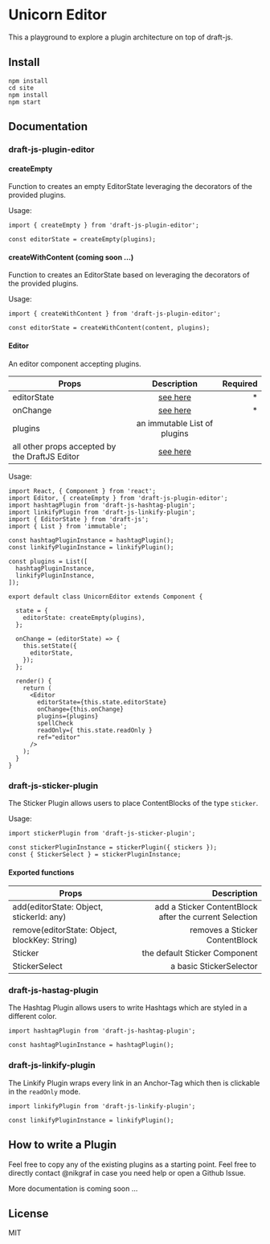 # Unicorn Editor

This a playground to explore a plugin architecture on top of draft-js.

## Install

```
npm install
cd site
npm install
npm start
```

## Documentation

### draft-js-plugin-editor

#### createEmpty

Function to creates an empty EditorState leveraging the decorators of the provided plugins.

Usage:
```
import { createEmpty } from 'draft-js-plugin-editor';

const editorState = createEmpty(plugins);
```

#### createWithContent (coming soon …)

Function to creates an EditorState based on leveraging the decorators of the provided plugins.

Usage:
```
import { createWithContent } from 'draft-js-plugin-editor';

const editorState = createWithContent(content, plugins);
```

#### Editor

An editor component accepting plugins.

| Props                                          | Description  | Required
| -----------------------------------------------|:------------:| -------:|
| editorState                                    | [see here](https://facebook.github.io/draft-js/docs/api-reference-editor-state.html#content)| * |
| onChange                                       | [see here](https://facebook.github.io/draft-js/docs/api-reference-editor.html#onchange)| * |
| plugins                                        | an immutable List of plugins |  |
| all other props accepted by the DraftJS Editor | [see here](https://facebook.github.io/draft-js/docs/api-reference-editor.html#props) |  |

Usage:
```
import React, { Component } from 'react';
import Editor, { createEmpty } from 'draft-js-plugin-editor';
import hashtagPlugin from 'draft-js-hashtag-plugin';
import linkifyPlugin from 'draft-js-linkify-plugin';
import { EditorState } from 'draft-js';
import { List } from 'immutable';

const hashtagPluginInstance = hashtagPlugin();
const linkifyPluginInstance = linkifyPlugin();

const plugins = List([
  hashtagPluginInstance,
  linkifyPluginInstance,
]);

export default class UnicornEditor extends Component {

  state = {
    editorState: createEmpty(plugins),
  };

  onChange = (editorState) => {
    this.setState({
      editorState,
    });
  };

  render() {
    return (
      <Editor
        editorState={this.state.editorState}
        onChange={this.onChange}
        plugins={plugins}
        spellCheck
        readOnly={ this.state.readOnly }
        ref="editor"
      />
    );
  }
}
```

### draft-js-sticker-plugin

The Sticker Plugin allows users to place ContentBlocks of the type `sticker`.

Usage:

```
import stickerPlugin from 'draft-js-sticker-plugin';

const stickerPluginInstance = stickerPlugin({ stickers });
const { StickerSelect } = stickerPluginInstance;
```

#### Exported functions

| Props                                          | Description
| -----------------------------------------------|------------:|
| add(editorState: Object, stickerId: any) | add a Sticker ContentBlock after the current Selection|
| remove(editorState: Object, blockKey: String) | removes a Sticker ContentBlock|
| Sticker | the default Sticker Component |
| StickerSelect | a basic StickerSelector |

### draft-js-hastag-plugin

The Hashtag Plugin allows users to write Hashtags which are styled in a different color.

```
import hashtagPlugin from 'draft-js-hashtag-plugin';

const hashtagPluginInstance = hashtagPlugin();
```

### draft-js-linkify-plugin

The Linkify Plugin wraps every link in an Anchor-Tag which then is clickable in the `readOnly` mode.

```
import linkifyPlugin from 'draft-js-linkify-plugin';

const linkifyPluginInstance = linkifyPlugin();
```

## How to write a Plugin

Feel free to copy any of the existing plugins as a starting point. Feel free to directly contact @nikgraf in case you need help or open a Github Issue.

More documentation is coming soon …

## License

MIT
